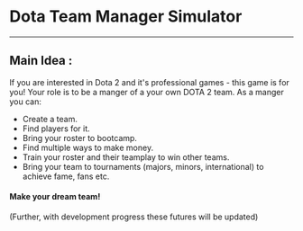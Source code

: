 # Dota Team Manager Simulator
___

## Main Idea :

If you are interested in Dota 2 and it's professional games - this game is for you!
Your role is to be a manger of a your own DOTA 2 team. As a manger you can:

* Create a team.
* Find players for it.
* Bring your roster to bootcamp.
* Find multiple ways to make money.
* Train your roster and their teamplay to win other teams.
* Bring your team to tournaments (majors, minors, international) to achieve fame, fans etc.


#### Make your dream team!

(Further, with development progress these futures will be updated)